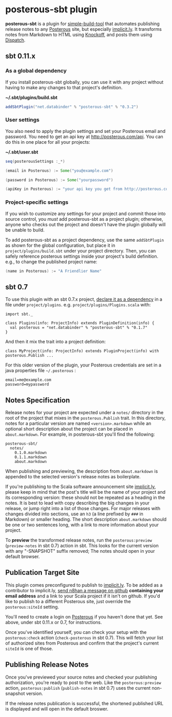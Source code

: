 posterous-sbt plugin
====================

**posterous-sbt** is a plugin for [simple-build-tool] that automates publishing release notes to any [Posterous] site, but especially [implicit.ly]. It transforms notes from Markdown to HTML using [Knockoff], and posts them using [Dispatch].

sbt 0.11.x
----------

### As a global dependency

If you install posterous-sbt globally, you can use it with any project
without having to make any changes to that project's definition.

**~/.sbt/plugins/build.sbt**

```scala
addSbtPlugin("net.databinder" % "posterous-sbt" % "0.3.2")
```

### User settings

You also need to apply the plugin settings and set your Posterous
email and password. You need to get an api key at http://posterous.com/api. 
You can do this in one place for all your
projects:

**~/.sbt/user.sbt**

```scala
seq(posterousSettings :_*)

(email in Posterous) := Some("you@example.com")

(password in Posterous) := Some("yourpassword")

(apiKey in Posterous) := "your api key you get from http://posterous.com/api"
```

### Project-specific settings

If you wish to customize any settings for your project and commit
those into source control, you *must* add posterous-sbt as a project
plugin; otherwise, anyone who checks out the project and doesn't have
the plugin globally will be unable to build.

To add posterous-sbt as a project dependency, use the same
`addSbtPlugin` as shown for the global configuration, but place
it in `project/plugins/build.sbt` under your project directory. Then,
you can safely reference posterous settings inside your project's
build definition. e.g., to change the published project name:

```scala
(name in Posterous) := "A Friendlier Name"
```

sbt 0.7
-------

To use this plugin with an sbt 0.7.x project,
[declare it as a dependency][plugins] in a file under
`project/plugins`. e.g. `project/plugins/Plugins.scala` with:

    import sbt._

    class Plugins(info: ProjectInfo) extends PluginDefinition(info) {
      val posterous = "net.databinder" % "posterous-sbt" % "0.1.7"
    }

And then it mix the trait into a project definition:

    class MyProject(info: ProjectInfo) extends PluginProject(info) with posterous.Publish ...

For this older version of the plugin, your Posterous credentials are set in a java properties file `~/.posterous` :

    email=me@example.com
    password=mypassword

Notes Specification
-------------------

Release notes for your project are expected under a `notes/` directory in the root of the project that mixes in the `posterous.Publish` trait. In this directory, notes for a particular version are named `<version>.markdown` while an optional short description about the project can be placed in `about.markdown`. For example, in posterous-sbt you'll find the following:

    posterous-sbt/
      notes/
        0.1.0.markdown
        0.1.1.markdown
        about.markdown

When publishing and previewing, the description from `about.markdown` is appended to the selected version's release notes as boilerplate.

If you're publishing to the Scala software announcement site [implicit.ly], please keep in mind that the post's title will be the name of your project and its corresponding version: these should not be repeated as a heading in the notes. It is best to lead with copy describing the big changes in your release, or jump right into a list of those changes. For major releases with changes divided into sections, use an `h3` (a line prefixed by `###` in Markdown) or smaller heading. The short description `about.markdown` should be one or two sentences long, with a link to more information about your project.

To **preview** the transformed release notes, run the
`posterous:preview` (`preview-notes` in sbt 0.7) action in sbt. This
looks for the current version with any "-SNAPSHOT" suffix removed; The
notes should open in your default browser.

Publication Target Site
-----------------------

This plugin comes preconfigured to publish to [implicit.ly]. To be
added as a contributor to implicit.ly,
[send n8han a message on github][message] **containing your email
address** and a link to your Scala project if it isn't on github. If
you'd like to publish to a different Posterous site, just override the
`posterous:siteId` setting.

You'll need to create a login on [Posterous] if you haven't done that
yet. See above, under sbt 0.11.x or 0.7, for instructions.

Once you've identified yourself, you can check your setup with the
`posterous:check` action (`check-posterous` in sbt 0.7). This will
fetch your list of authorized sites from Posterous and confirm that
the project's current `siteId` is one of those.

Publishing Release Notes
------------------------

Once you've previewed your source notes and checked your publishing
authorization, you're ready to post to the web. Like the
`posterous:preview` action, `posterous:publish` (`publish-notes` in
sbt 0.7) uses the current non-snapshot version.

If the release notes publication is successful, the shortened
published URL is displayed and will open in the default broswer.

[posterous-sbt]: http://github.com/n8han/posterous-sbt
[simple-build-tool]: https://github.com/harrah/xsbt/wiki
[Posterous]: http://posterous.com/
[Knockoff]: http://tristanhunt.com/projects/knockoff/
[Dispatch]: http://dispatch.databinder.net/
[implicit.ly]: http://implicit.ly/
[plugins]: http://code.google.com/p/simple-build-tool/wiki/SbtPlugins
[message]: http://github.com/inbox/new/n8han
